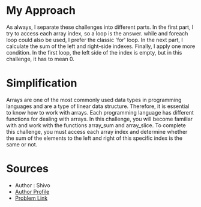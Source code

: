 # My Approach
As always, I separate these challenges into different parts. In the first part, I try to access each array index, so a loop is the answer. while and foreach loop could also be used, I prefer the classic 'for' loop. In the next part, I calculate the sum of the left and right-side indexes. Finally, I apply one more condition. In the first loop, the left side of the index is empty, but in this challenge, it has to mean 0.

# Simplification
Arrays are one of the most commonly used data types in programming languages and are a type of linear data structure. Therefore, it is essential to know how to work with arrays. Each programming language has different functions for dealing with arrays. In this challenge, you will become familiar with and work with the functions array_sum and array_slice. To complete this challenge, you must access each array index and determine whether the sum of the elements to the left and right of this specific index is the same or not.

# Sources
- Author : Shivo 
- [Author Profile](https://www.codewars.com/users/Shivo)
- [Problem Link](https://www.codewars.com/kata/5679aa472b8f57fb8c000047)
